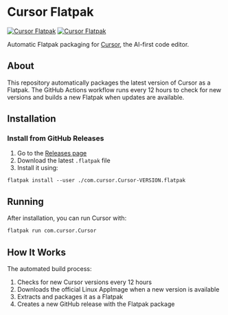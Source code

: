# Cursor Flatpak

[![Cursor Flatpak](https://github.com/t128n/cursor-flatpak/actions/workflows/flatpak.yml/badge.svg)](https://github.com/t128n/cursor-flatpak/actions/workflows/flatpak.yml)
[![Cursor Flatpak](https://github.com/t128n/cursor-flatpak/actions/workflows/flatpak.yml/badge.svg?event=schedule)](https://github.com/t128n/cursor-flatpak/actions/workflows/flatpak.yml)

Automatic Flatpak packaging for [Cursor](https://cursor.com/), the AI-first code editor.

## About

This repository automatically packages the latest version of Cursor as a Flatpak. The GitHub Actions workflow runs every 12 hours to check for new versions and builds a new Flatpak when updates are available.

## Installation

### Install from GitHub Releases

1. Go to the [Releases page](https://github.com/t128n/cursor-flatpak/releases)
2. Download the latest `.flatpak` file
3. Install it using:

```
flatpak install --user ./com.cursor.Cursor-VERSION.flatpak
```

## Running

After installation, you can run Cursor with:

```bash
flatpak run com.cursor.Cursor
```

## How It Works

The automated build process:
1. Checks for new Cursor versions every 12 hours
2. Downloads the official Linux AppImage when a new version is available
3. Extracts and packages it as a Flatpak
4. Creates a new GitHub release with the Flatpak package
